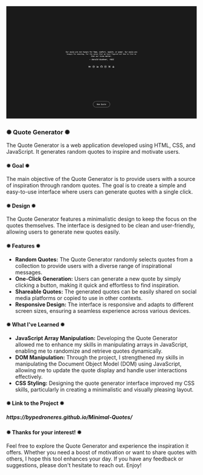 <div class="image-container">
  <img class="CoverImagee" src="GIT HUB COVER.png" alt="Cover">
</div>

<h3>✺ Quote Generator ✺</h3>

The Quote Generator is a web application developed using HTML, CSS, and JavaScript. It generates random quotes to inspire and motivate users.

<h4>✹ Goal ✹</h4>

The main objective of the Quote Generator is to provide users with a source of inspiration through random quotes. The goal is to create a simple and easy-to-use interface where users can generate quotes with a single click.

<h4>✹ Design ✹</h4>

The Quote Generator features a minimalistic design to keep the focus on the quotes themselves. The interface is designed to be clean and user-friendly, allowing users to generate new quotes easily.

<h4>✹ Features ✹</h4>

* <b>Random Quotes:</b> The Quote Generator randomly selects quotes from a collection to provide users with a diverse range of inspirational messages.
* <b>One-Click Generation:</b> Users can generate a new quote by simply clicking a button, making it quick and effortless to find inspiration.
* <b>Shareable Quotes:</b> The generated quotes can be easily shared on social media platforms or copied to use in other contexts.
* <b>Responsive Design:</b> The interface is responsive and adapts to different screen sizes, ensuring a seamless experience across various devices.

<h4>✹ What I've Learned ✹</h4>

* <b>JavaScript Array Manipulation:</b> Developing the Quote Generator allowed me to enhance my skills in manipulating arrays in JavaScript, enabling me to randomize and retrieve quotes dynamically.
* <b>DOM Manipulation:</b> Through the project, I strengthened my skills in manipulating the Document Object Model (DOM) using JavaScript, allowing me to update the quote display and handle user interactions effectively.
* <b>CSS Styling:</b> Designing the quote generator interface improved my CSS skills, particularly in creating a minimalistic and visually pleasing layout.

<h4>✹ Link to the Project ✹</h4>

<h5>https://bypedroneres.github.io/Minimal-Quotes/</h5>

<h4>✹ Thanks for your interest! ✹</h4>

Feel free to explore the Quote Generator and experience the inspiration it offers. Whether you need a boost of motivation or want to share quotes with others, I hope this tool enhances your day. If you have any feedback or suggestions, please don't hesitate to reach out. Enjoy!
